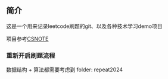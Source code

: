 ## 简介

 这是一个用来记录leetcode刷题的git、以及各种技术学习demo项目

项目参考[CSNOTE](https://github.com/CyC2018/CS-Notes)

### 重新开启刷题流程
数据结构 + 算法都需要考虑到
folder: repeat2024